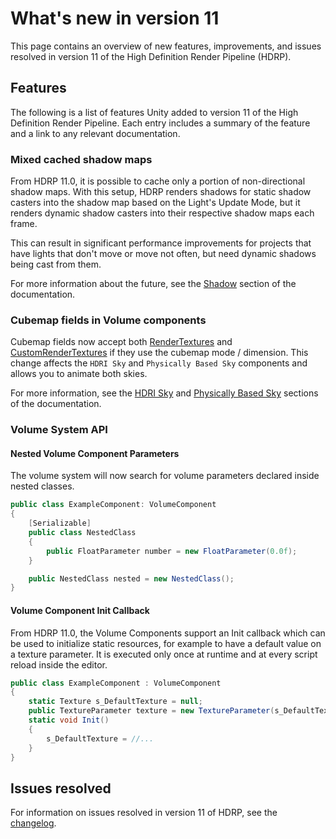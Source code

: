 # What's new in version 11

This page contains an overview of new features, improvements, and issues resolved in version 11 of the High Definition Render Pipeline (HDRP).

## Features

The following is a list of features Unity added to version 11 of the High Definition Render Pipeline. Each entry includes a summary of the feature and a link to any relevant documentation.

### Mixed cached shadow maps

From HDRP 11.0, it is possible to cache only a portion of non-directional shadow maps. With this setup, HDRP renders shadows for static shadow casters into the shadow map based on the Light's Update Mode, but it renders dynamic shadow casters into their respective shadow maps each frame. 

This can result in significant performance improvements for projects that have lights that don't move or move not often, but need dynamic shadows being cast from them. 

For more information about the future, see the [Shadow](Shadows-in-HDRP.md) section of the documentation.

### Cubemap fields in Volume components

Cubemap fields now accept both [RenderTextures](https://docs.unity3d.com/Manual/class-RenderTexture.html) and [CustomRenderTextures](https://docs.unity3d.com/Manual/class-CustomRenderTexture.html) if they use the cubemap mode / dimension. This change affects the `HDRI Sky` and `Physically Based Sky` components and allows you to animate both skies.

For more information, see the [HDRI Sky](Override-HDRI-Sky.md) and [Physically Based Sky](Override-Physically-Based-Sky) sections of the documentation.
### Volume System API

#### Nested Volume Component Parameters

The volume system will now search for volume parameters declared inside nested classes.

```cs
public class ExampleComponent: VolumeComponent
{
    [Serializable]
    public class NestedClass
    {
        public FloatParameter number = new FloatParameter(0.0f);
    }

    public NestedClass nested = new NestedClass();
}
```

#### Volume Component Init Callback

From HDRP 11.0, the Volume Components support an Init callback which can be used to initialize static resources, for example to have a default value on a texture parameter.
It is executed only once at runtime and at every script reload inside the editor.
```cs
public class ExampleComponent : VolumeComponent
{
    static Texture s_DefaultTexture = null;
    public TextureParameter texture = new TextureParameter(s_DefaultTexture);
    static void Init()
    {
        s_DefaultTexture = //...
    }
}
```

## Issues resolved

For information on issues resolved in version 11 of HDRP, see the [changelog](https://docs.unity3d.com/Packages/com.unity.render-pipelines.high-definition@11.0/changelog/CHANGELOG.html).
